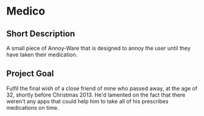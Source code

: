 Medico
======

Short Description
-----------------

A small piece of Annoy-Ware that is designed to annoy the user until they have taken their medication.

Project Goal
------------

Fulfil the final wish of a close friend of mine who passed away, at the age of 32, shortly before Christmas 2013. He'd lamented on the fact that there weren't any apps that could help him to take all of his prescribes medications on time.
